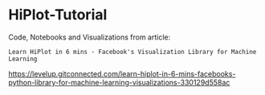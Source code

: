 # HiPlot-Tutorial

Code, Notebooks and Visualizations from article:

`Learn HiPlot in 6 mins - Facebook's Visualization Library for Machine Learning` 

https://levelup.gitconnected.com/learn-hiplot-in-6-mins-facebooks-python-library-for-machine-learning-visualizations-330129d558ac


